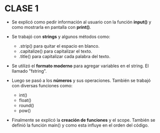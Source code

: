# CLASE 1
- Se explicó como pedir información al usuario con la función **input()** y como mostrarla en pantalla con **print()**.
- Se trabajó con **strings** y algunos métodos como:
    - .strip() para quitar el espacio en blanco.
    - .capitalize() para capitalizar el texto.
    - .title() para capitalizar cada palabra del texto.

- Se utilizó el **formato moderno** para agregar variables en el string. El llamado "fstring".

- Luego se pasó a los **números** y sus operaciones. También se trabajó con diversas funciones como:
    - int()
    - float()
    - round()
    - pow()

- Finalmente se explicó la **creación de funciones** y el scope. También se definió la función main() y como esta influye en el orden del código.

